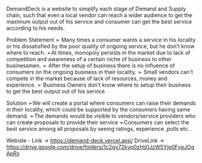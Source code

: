DemandDeck is a website to simplify each stage of 
Demand and Supply chain, such that even a local vendor can reach a 
wider audience to get the maximum output out of his service and 
consumer can get the best service according to his needs.

Problem Statement
➢ Many times a consumer wants a service in his locality or his dissatisfied by the poor quality of ongoing 
service, but he don’t know where to reach.
➢At times, monopoly persists in the market due to lack of competition and awareness of a certain niche 
of business to other businessmen.
➢ After the setup of business there is no influence of consumers on the ongoing business in their locality.
➢ Small vendors can't compete in the market because of lack of resources, money and experience.
➢ Business Owners don’t know where to setup their business to get the best output out of his service

Solution
➢We will create a portal where consumers can raise their demands in their locality, which could be supported by the consumers having same demand.
➢The demands would be 
visible to vendors/service 
providers who 
can create proposals to 
provide their service
➢Consumers can select the 
best service among all 
proposals by seeing 
ratings, experience ,polls 
etc..


Webiste - Link -> https://demand-deck.vercel.app/
DriveLink -> https://drive.google.com/drive/folders/1c2gy72kyp0zHd1JzW5Yjq0FygJOgApRx
